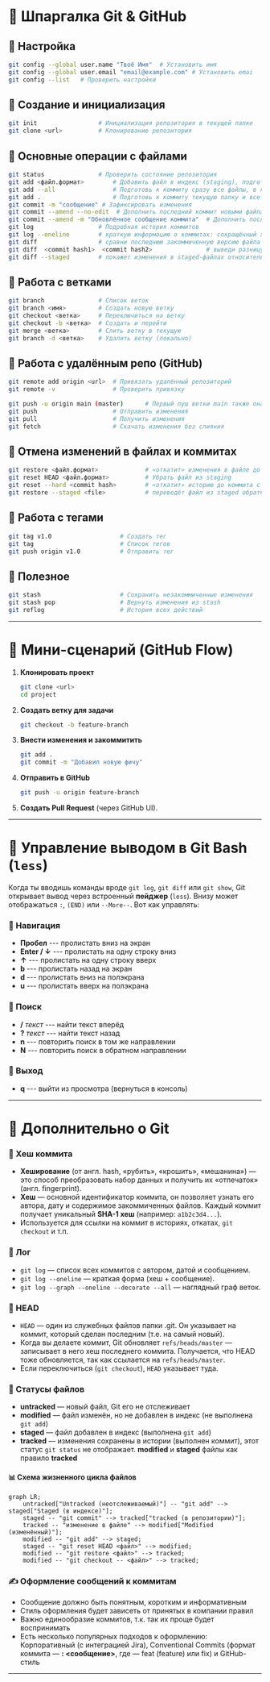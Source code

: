 # 📝 Шпаргалка Git & GitHub

## 🔹 Настройка

``` bash
git config --global user.name "Твоё Имя"  # Установить имя 
git config --global user.email "email@example.com" # Установить emai
git config --list   # Проверить настройки
```

## 🔹 Создание и инициализация

``` bash
git init                 # Инициализация репозитория в текущей папке
git clone <url>          # Клонирование репозитория
```

## 🔹 Основные операции с файлами

``` bash
git status               # Проверить состояние репозитория
git add <файл.формат>        # Добавить файл в индекс (staging), подготовь файл todo.txt к коммиту
git add --all                # Подготовь к коммиту сразу все файлы, в которых были изменения, и все новые файлы
git add .                    # Подготовь к коммиту текущую папку и все файлы в ней.
git commit -m "сообщение" # Зафиксировать изменения
git commit --amend --no-edit  # Дополнить последний коммит новыми файлами, благодаря опции --no-edit сообщение к коммиту не изменится
git commit --amend -m "Обновлённое сообщение коммита"  # Дополнить последний коммит новыми файлами и изменить сообщение
git log                  # Подробная история коммитов
git log --oneline        # краткую информацию о коммитах: сокращённый хеш и сообщение
git diff                 # сравни последнюю закоммиченную версию файла с той, что находится в состоянии modified. 
git diff  <commit hash1>  <commit hash2>               # выведи разницу между двумя коммитами
git diff --staged        # покажет изменения в staged-файлах относительно последних закоммиченных версий.
```

## 🔹 Работа с ветками

``` bash
git branch               # Список веток
git branch <имя>         # Создать новую ветку
git checkout <ветка>     # Переключиться на ветку
git checkout -b <ветка>  # Создать и перейти
git merge <ветка>        # Слить ветку в текущую
git branch -d <ветка>    # Удалить ветку (локально)
```

## 🔹 Работа с удалённым репо (GitHub)

``` bash
git remote add origin <url>  # Привязать удалённый репозиторий
git remote -v                # Проверить привязку

git push -u origin main (master)      # Первый пуш ветки main также она может быть веткой master
git push                     # Отправить изменения
git pull                     # Получить изменения
git fetch                    # Скачать изменения без слияния
```

## 🔹 Отмена изменений в файлах и коммитах

``` bash
git restore <файл.формат>             # «откатит» изменения в файле до последней сохранённой (в коммите или в staging) версии
git reset HEAD <файл.формат>          # Убрать файл из staging
git reset --hard <commit hash>        # «откатит» историю до коммита с хешем <hash>. Более поздние коммиты потеряются!
git restore --staged <file>           # переведёт файл из staged обратно в modified или untracked
```

## 🔹 Работа с тегами

``` bash
git tag v1.0                   # Создать тег
git tag                        # Список тегов
git push origin v1.0           # Отправить тег
```

## 🔹 Полезное

``` bash
git stash                      # Сохранить незакоммиченные изменения
git stash pop                  # Вернуть изменения из stash
git reflog                     # История всех действий
```

------------------------------------------------------------------------

# 🚀 Мини-сценарий (GitHub Flow)

1.  **Клонировать проект**

    ``` bash
    git clone <url>
    cd project
    ```

2.  **Создать ветку для задачи**

    ``` bash
    git checkout -b feature-branch
    ```

3.  **Внести изменения и закоммитить**

    ``` bash
    git add .
    git commit -m "Добавил новую фичу"
    ```

4.  **Отправить в GitHub**

    ``` bash
    git push -u origin feature-branch
    ```

5.  **Создать Pull Request** (через GitHub UI).

------------------------------------------------------------------------

# 🔹 Управление выводом в Git Bash (`less`)

Когда ты вводишь команды вроде `git log`, `git diff` или `git show`, Git
открывает вывод через встроенный **пейджер** (`less`).
Внизу может отображаться `:`, `(END)` или `--More--`. Вот как управлять:

### 📜 Навигация

-   **Пробел** --- пролистать вниз на экран
-   **Enter / ↓** --- пролистать на одну строку вниз
-   **↑** --- пролистать на одну строку вверх
-   **b** --- пролистать назад на экран
-   **d** --- пролистать вниз на полэкрана
-   **u** --- пролистать вверх на полэкрана

### 🔎 Поиск

-   **/** *текст* --- найти текст вперёд
-   **?** *текст* --- найти текст назад
-   **n** --- повторить поиск в том же направлении
-   **N** --- повторить поиск в обратном направлении

### 🛑 Выход

-   **q** --- выйти из просмотра (вернуться в консоль)

------------------------------------------------------------------------

# 🔹 Дополнительно о Git

### 🧩 Хеш коммита

-   **Хеширование** (от англ. hash, «рубить», «крошить», «мешанина») — это способ преобразовать набор данных и получить их «отпечаток» (англ. fingerprint).
-   **Хеш** — основной идентификатор коммита, он позволяет узнать его автора, дату и содержимое закоммиченных файлов. Каждый коммит получает уникальный **SHA-1 хеш** (например:
    `a1b2c3d4...`).
-   Используется для ссылки на коммит в историях, откатах,
    `git checkout` и т.п.

### 📜 Лог

-   `git log` — список всех коммитов с автором, датой и сообщением.
-   `git log --oneline` — краткая форма (хеш + сообщение).
-   `git log --graph --oneline --decorate --all` — наглядный граф
    веток.

### 🎯 HEAD

-   `HEAD` —  один из служебных файлов папки .git. Он указывает на коммит, который сделан последним (т.е. на самый новый).
-   Когда вы делаете коммит, Git обновляет `refs/heads/master` — записывает в него хеш последнего коммита. Получается, что HEAD тоже обновляется, так как ссылается на `refs/heads/master`.
-   Если переключиться (`git checkout`), `HEAD` указывает туда.

### 📂 Статусы файлов

-   **untracked** — новый файл, Git его не отслеживает
-   **modified** — файл изменён, но не добавлен в индекс (не выполнена `git add`)
-   **staged** — файл добавлен в индекс (выполнена `git add`)
-   **tracked** — изменения сохранены в истории (выполнен коммит), этот статус `git status` не отображает. **modified** и **staged** файлы как правило **tracked**

#### 📊 Схема жизненного цикла файлов
```mermaid
graph LR;
    untracked["Untracked (неотслеживаемый)"] -- "git add" --> staged["Staged (в индексе)"];
    staged -- "git commit" --> tracked["tracked (в репозитории)"];
    tracked -- "изменение в файле" --> modified["Modified (изменённый)"];
    modified -- "git add" --> staged;
    staged -- "git reset HEAD <файл>" --> modified;
    modified -- "git restore <файл>" --> tracked;
    modified -- "git checkout -- <файл>" --> tracked;
```


### ✍️ Оформление сообщений к коммитам

-   Сообщение должно быть понятным, коротким и информативным
-   Стиль оформления будет зависеть от принятых в компании правил 
-   Важно единообразие коммитов, т.к. так их проще будет воспринимать 
-   Есть несколько популярных подходов к оформлению: Корпоративный (с интеграцией Jira), Conventional Commits (формат коммита — **<type>: <сообщение>**, где <type> — feat (feature) или fix) и GitHub-стиль

------------------------------------------------------------------------
